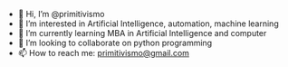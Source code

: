- 👋 Hi, I’m @primitivismo
- 👀 I’m interested in Artificial Intelligence, automation, machine learning
- 🌱 I’m currently learning MBA in Artificial Intelligence and computer
- 💞️ I’m looking to collaborate on python programming
- 📫 How to reach me: primitivismo@gmail.com

<!---
primitivismo/primitivismo is a ✨ special ✨ repository because its `README.md` (this file) appears on your GitHub profile.
You can click the Preview link to take a look at your changes.
--->
